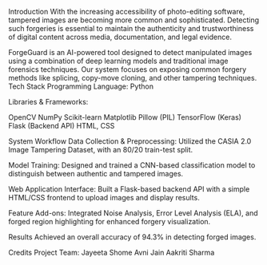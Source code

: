 Introduction
With the increasing accessibility of photo-editing software, tampered images are becoming more common and sophisticated. Detecting such forgeries is essential to maintain the authenticity and trustworthiness of digital content across media, documentation, and legal evidence.

ForgeGuard is an AI-powered tool designed to detect manipulated images using a combination of deep learning models and traditional image forensics techniques. Our system focuses on exposing common forgery methods like splicing, copy-move cloning, and other tampering techniques.
Tech Stack
Programming Language:
Python

Libraries & Frameworks:

OpenCV
NumPy
Scikit-learn
Matplotlib
Pillow (PIL)
TensorFlow (Keras)
Flask (Backend API)
HTML, CSS

System Workflow
Data Collection & Preprocessing:
Utilized the CASIA 2.0 Image Tampering Dataset, with an 80/20 train-test split.

Model Training:
Designed and trained a CNN-based classification model to distinguish between authentic and tampered images.

Web Application Interface:
Built a Flask-based backend API with a simple HTML/CSS frontend to upload images and display results.

Feature Add-ons:
Integrated Noise Analysis, Error Level Analysis (ELA), and forged region highlighting for enhanced forgery visualization.

Results
Achieved an overall accuracy of 94.3% in detecting forged images.


Credits
Project Team:
Jayeeta Shome 
Avni Jain
Aakriti Sharma

